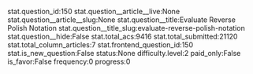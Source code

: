 stat.question_id:150
stat.question__article__live:None
stat.question__article__slug:None
stat.question__title:Evaluate Reverse Polish Notation
stat.question__title_slug:evaluate-reverse-polish-notation
stat.question__hide:False
stat.total_acs:9416
stat.total_submitted:21120
stat.total_column_articles:7
stat.frontend_question_id:150
stat.is_new_question:False
status:None
difficulty.level:2
paid_only:False
is_favor:False
frequency:0
progress:0
